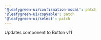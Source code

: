 ```yaml
---
'@leafygreen-ui/confirmation-modal': patch
'@leafygreen-ui/copyable': patch
'@leafygreen-ui/select': patch
---
```


Updates component to Button v11

